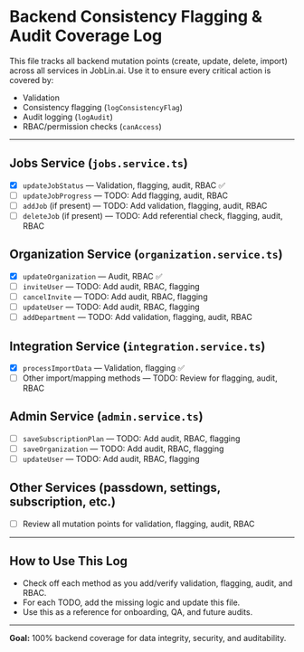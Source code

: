 # Backend Consistency Flagging & Audit Coverage Log

This file tracks all backend mutation points (create, update, delete, import) across all services in JobLin.ai. Use it to ensure every critical action is covered by:
- Validation
- Consistency flagging (`logConsistencyFlag`)
- Audit logging (`logAudit`)
- RBAC/permission checks (`canAccess`)

---

## Jobs Service (`jobs.service.ts`)
- [x] `updateJobStatus` — Validation, flagging, audit, RBAC ✅
- [ ] `updateJobProgress` — TODO: Add flagging, audit, RBAC
- [ ] `addJob` (if present) — TODO: Add validation, flagging, audit, RBAC
- [ ] `deleteJob` (if present) — TODO: Add referential check, flagging, audit, RBAC

## Organization Service (`organization.service.ts`)
- [x] `updateOrganization` — Audit, RBAC ✅
- [ ] `inviteUser` — TODO: Add audit, RBAC, flagging
- [ ] `cancelInvite` — TODO: Add audit, RBAC, flagging
- [ ] `updateUser` — TODO: Add audit, RBAC, flagging
- [ ] `addDepartment` — TODO: Add validation, flagging, audit, RBAC

## Integration Service (`integration.service.ts`)
- [x] `processImportData` — Validation, flagging ✅
- [ ] Other import/mapping methods — TODO: Review for flagging, audit, RBAC

## Admin Service (`admin.service.ts`)
- [ ] `saveSubscriptionPlan` — TODO: Add audit, RBAC, flagging
- [ ] `saveOrganization` — TODO: Add audit, RBAC, flagging
- [ ] `updateUser` — TODO: Add audit, RBAC, flagging

## Other Services (passdown, settings, subscription, etc.)
- [ ] Review all mutation points for validation, flagging, audit, RBAC

---

## How to Use This Log
- Check off each method as you add/verify validation, flagging, audit, and RBAC.
- For each TODO, add the missing logic and update this file.
- Use this as a reference for onboarding, QA, and future audits.

---

**Goal:** 100% backend coverage for data integrity, security, and auditability. 